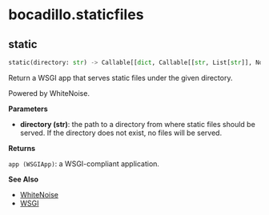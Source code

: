 # bocadillo.staticfiles

## static
```python
static(directory: str) -> Callable[[dict, Callable[[str, List[str]], NoneType]], List[bytes]]
```
Return a WSGI app that serves static files under the given directory.

Powered by WhiteNoise.

__Parameters__

- __directory (str)__:
    the path to a directory from where static files should be served.
    If the directory does not exist, no files will be served.

__Returns__

`app (WSGIApp)`: a WSGI-compliant application.

__See Also__

- [WhiteNoise](http://whitenoise.evans.io)
- [WSGI](https://wsgi.readthedocs.io)


